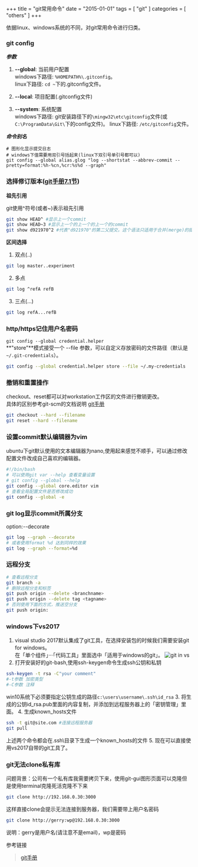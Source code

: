 +++
title = "git常用命令"
date = "2015-01-01"
tags = [ "git" ]
categories = [ "others" ]
+++

依据linux、windows系统的不同，对git常用命令进行归类。
<!--more-->

### git config
***参数***

1. **-\-global**: 当前用户配置  
windows下路径: `%HOMEPATH%\.gitconfig`。  
linux下路径: `cd ~`下的.gitconfig文件。

2. **-\-local**: 项目配置(.gitconfig文件)

3. **-\-system**: 系统配置  
windows下路径: git安装路径下的`\mingw32\etc\gitconfig`文件(或`C:\ProgramData\Git\`下的config文件)。
linux下路径: `/etc/gitconfig`文件。

***命令别名***
```shell
# 图形化显示提交日志
# windows下值需要用双引号括起来(linux下双引号单引号都可以)
git config --global alias.glog "log --shortstat --abbrev-commit --pretty=format:%h-%cn,%cr:%s%d --graph"
```

### 选择修订版本([git手册7.1节](https://git-scm.com/book/zh/v2/Git-%E5%B7%A5%E5%85%B7-%E9%80%89%E6%8B%A9%E4%BF%AE%E8%AE%A2%E7%89%88%E6%9C%AC))
**祖先引用**  

git使用^符号(或者~)表示祖先引用
```bash
git show HEAD^ #显示上一个commit
git show HEAD~3 #显示上一个的上一个的上一个的commit
git show d921970^2 #代表"d921970"的第二父提交。这个语法只适用于合并(merge)的提交，因为合并提交会有多个父提交。
```
**区间选择**  

1. 双点(..)
```bash
git log master..experiment
```
2. 多点
```bash
git log ^refA refB
```
3. 三点(...)
```bash
git log refA...refB
```

### http/https记住用户名密码

`git config --global credential.helper`  
**"store"**模式接受一个 -\-file <path> 参数，可以自定义存放密码的文件路径（默认是`~/.git-credentials`）。

```bash
git config --global credential.helper store --file ~/.my-credentials
```

### 撤销和重置操作

checkout、reset都可以对workstation工作区的文件进行撤销更改。  
具体的区别参考git-scm的文档说明
[git手册](https://git-scm.com/book/zh/v2/Git-%E5%B7%A5%E5%85%B7-%E9%87%8D%E7%BD%AE%E6%8F%AD%E5%AF%86 '点我访问')

```bash
git checkout --hard --filename
git reset --hard --filename
```

### 设置commit默认编辑器为vim

ubuntu下git默认使用的文本编辑器为nano,使用起来感觉不顺手，可以通过修改配置文件改成自己喜欢的编辑器。

```bash
#!/bin/bash
# 可以使用git var --help 查看变量设置
# git config --global --help 
git config --global core.editor vim
# 查看全局配置文件是否修改成功
git config --global -e
```

### git log显示commit所属分支

option:--decorate

```bash
git log --graph --decorate
# 或者使用format %d 达到同样的效果
git log --graph --format=%d
```
### 远程分支

```bash
# 查看远程分支
git branch -a
# 删除远程分支和标签
git push origin --delete <branchname>
git push origin --delete tag <tagname>
# 否则使用下面的方式，推送空分支
git push origin:
```
### windows下vs2017

1. visual studio 2017默认集成了git工具，在选择安装包的时候我们需要安装git for windows。  
在「单个组件」···「代码工具」里面选中「适用于windows的git」。
![git in vs](/blog/pictures/QQ20170627205054.png "请开启")
2. 打开安装好的git-bash,使用ssh-keygen命令生成ssh公钥和私钥
```bash
ssh-keygen -t rsa -C"your comment"
#-t参数 加密类型
#-C参数 注释
```
win10系统下必须要指定公钥生成的路径`c:\users\username\.ssh\id_rsa`
3. 将生成的公钥id_rsa.pub里面的内容复制，并添加到远程服务器上的「密钥管理」里面。
4. 生成known_hosts文件
```bash
ssh -t git@site.com #连接远程服务器
git pull
```
上述两个命令都会在.ssh\目录下生成一个known_hosts的文件
5. 现在可以直接使用vs2017自带的git工具了。

### git无法clone私有库

问题背景：公司有一个私有库我需要拷贝下来，使用git-gui图形页面可以克隆但是使用terminal克隆死活克隆不下来

```bash
git clone http://192.168.0.30:3000
```

这样直接clone会提示无法连接到服务器，我们需要带上用户名密码

```bash
git clone http://gerry:wp@192.168.0.30:3000
```

说明：gerry是用户名(请注意不是email)，wp是密码

参考链接

> <a href="https://git-scm.com/book/zh/v2" target="_blank">git手册</a>


